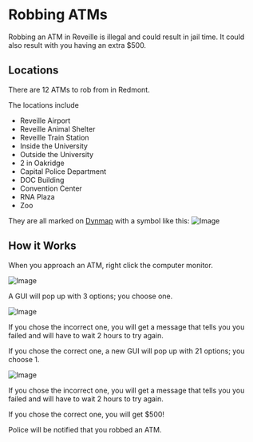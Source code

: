 # Robbing ATMs

Robbing an ATM in Reveille is illegal and could result in jail time. It could also result with you having an extra $500.

## Locations
There are 12 ATMs to rob from in Redmont.

The locations include
- Reveille Airport
- Reveille Animal Shelter
- Reveille Train Station
- Inside the University
- Outside the University
- 2 in Oakridge
- Capital Police Department
- DOC Building
- Convention Center
- RNA Plaza
- Zoo

They are all marked on [Dynmap](https://map.democracycraft.net/#Reveille;flat;2632,64,3860;0) with a symbol like this: ![Image](https://i.imgur.com/j9DJo1d.png)

## How it Works

When you approach an ATM, right click the computer monitor.

![Image](https://i.imgur.com/NPfGOsO.png)

A GUI will pop up with 3 options; you choose one.

![Image](https://i.imgur.com/h2bwphT.png)

If you chose the incorrect one, you will get a message that tells you you failed and will have to wait 2 hours to try again.

If you chose the correct one, a new GUI will pop up with 21 options; you choose 1.

![Image](https://i.imgur.com/bnTPDzh.png)

If you chose the incorrect one, you will get a message that tells you you failed and will have to wait 2 hours to try again.

If you chose the correct one, you will get $500!

Police will be notified that you robbed an ATM.
